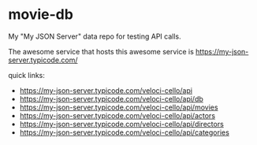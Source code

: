 # movie-db
My "My JSON Server" data repo for testing API calls.

The awesome service that hosts this awesome service is https://my-json-server.typicode.com/

quick links:
- https://my-json-server.typicode.com/veloci-cello/api
- https://my-json-server.typicode.com/veloci-cello/api/db
- https://my-json-server.typicode.com/veloci-cello/api/movies
- https://my-json-server.typicode.com/veloci-cello/api/actors
- https://my-json-server.typicode.com/veloci-cello/api/directors
- https://my-json-server.typicode.com/veloci-cello/api/categories
